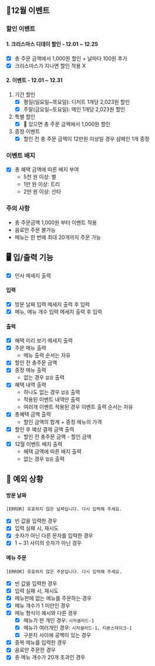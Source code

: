 ## 🎄12월 이벤트

### 할인 이벤트

#### 1. 크리스마스 디데이 할인 - 12.01 ~ 12.25

- [x] 총 주문 금액에서 1,000원 할인 + 날마다 100원 추가
- [x] 크리스마스가 지나면 할인 적용 X

#### 2. 이벤트 - 12.01 ~ 12.31

1. 기간 할인
    - [x] 평일(일요일~목요일): 디저트 1개당 2,023원 할인
    - [x] 주말(금요일~토요일): 메인 1개당 2,023원 할인
2. 특별 할인
    - [x] 🌟 있으면 총 주문 금액에서 1,000원 할인
3. 증정 이벤트
    - [x] 할인 전 총 주문 금액이 12만원 이상일 경우 샴페인 1개 증정

### 이벤트 배지

- [x] 총 혜택 금액에 따른 배지 부여
    - 5천 원 이상: 별
    - 1만 원 이상: 트리
    - 2만 원 이상: 산타

### 주의 사항

- 총 주문금액 1,000원 부터 이벤트 적용
- 음료만 주문 불가능
- 메뉴는 한 번에 최대 20개까지 주문 가능

## 🖥️ 입/출력 기능

- [x] 인사 메세지 출력

#### 입력

- [x] 방문 날짜 입력 메세지 출력 후 입력
- [x] 메뉴, 메뉴 개수 입력 메세지 출력 후 입력

#### 출력

- [x] 혜택 미리 보기 메세지 출력
- [x] 주문 메뉴 출력
    - 메뉴 출력 순서는 자유
- [x] 할인 전 총주문 금액
- [x] 증정 메뉴 출력
    - 없는 경우 `없음` 출력
- [x] 혜택 내역 출력
    - 하나도 없는 경우 `없음` 출력
    - 적용된 이벤트 내역만 출력
    - 여러개 이벤트 적용된 경우 이벤트 출력 순서는 자유
- [x] 총혜택 금액 출력
    - 할인 금액의 합계 + 증정 메뉴의 가격
- [x] 할인 후 예상 결제 금액 출력
    - 할인 전 총주문 금액 - 할인 금액
- [x] 12월 이벤트 배지 출력
    - 혜택 금액에 따른 배지 출력
    - 없는 경우 `없음` 출력

## 👾 예외 상황

#### 방문 날짜

`[ERROR] 유효하지 않은 날짜입니다. 다시 입력해 주세요.`

- [x] 빈 값을 입력한 경우
- [x] 입력 실패 시, 재시도
- [x] 숫자가 아닌 다른 문자를 입력한 경우
- [x] 1 ~ 31 사이의 숫자가 아닌 경우 </br>

#### 메뉴 주문

`[ERROR] 유효하지 않은 주문입니다. 다시 입력해 주세요.`

- [x] 빈 값을 입력한 경우
- [x] 입력 실패 시, 재시도
- [x] 메뉴판에 없는 메뉴를 주문하는 경우
- [x] 메뉴 개수가 1 미만인 경우
- [x] 메뉴 형식이 예시와 다른 경우 </br>
    - [x] 메뉴가 한 개인 경우: `시저샐러드-1`
    - [x] 메뉴가 여러개인 경우: `시저샐러드-1, 티본스테이크-1`
    - [x] 구분자 사이에 공백이 있는 경우
- [x] 중복 메뉴를 입력한 경우
- [x] 음료만 주문한 경우
- [x] 총 메뉴 개수가 20개 초과인 경우